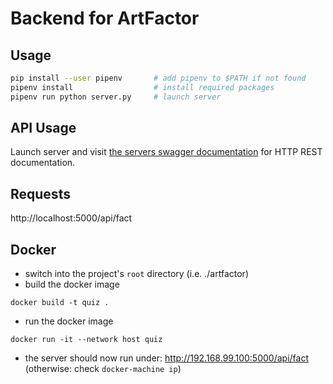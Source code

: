 # Backend for ArtFactor
## Usage
``` sh
pip install --user pipenv       # add pipenv to $PATH if not found
pipenv install                  # install required packages
pipenv run python server.py     # launch server
```

## API Usage
Launch server and visit [the servers swagger documentation](http://localhost:5000/api/ui/) for HTTP REST documentation.

## Requests
http://localhost:5000/api/fact

## Docker 
- switch into the project's `root` directory (i.e. ./artfactor)
- build the docker image

``` shell
docker build -t quiz .
```
- run the docker image


``` shell
docker run -it --network host quiz
```

- the server should now run under: http://192.168.99.100:5000/api/fact (otherwise: check `docker-machine ip`)

